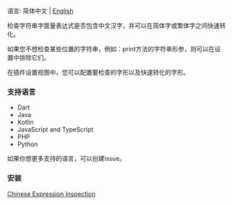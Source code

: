 语言: 简体中文 | [English](./README.md)

检查字符串字面量表达式是否包含中文汉字，并可以在简体字或繁体字之间快速转化。

如果您不想检查某些位置的字符串，例如：print方法的字符串形参，则可以在设置中排除它们。

在插件设置视图中，您可以配置要检查的字形以及快速转化的字形。

### 支持语言
- Dart
- Java
- Kotlin
- JavaScript and TypeScript
- PHP
- Python

如果你想更多支持的语言，可以创建issue。

### 安装
[Chinese Expression Inspection](https://plugins.jetbrains.com/plugin/26834-chinese-expression-inspection)